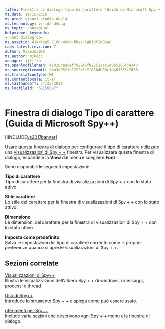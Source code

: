 ```yaml
---
title: Finestra di dialogo tipo di carattere (Guida di Microsoft Spy + +) | Microsoft Docs
ms.date: 11/15/2016
ms.prod: visual-studio-dev14
ms.technology: vs-ide-debug
ms.topic: conceptual
helpviewer_keywords:
- Font dialog box
ms.assetid: 414c42a5-7168-46a9-bbea-6ab10f2d82a8
caps.latest.revision: 7
author: MikeJo5000
ms.author: mikejo
manager: jillfra
ms.openlocfilehash: 41028caa5ef792941f82251cac1d6e5203464240
ms.sourcegitcommit: 94b3a052fb1229c7e7f8804b09c1d403385c7630
ms.translationtype: MT
ms.contentlocale: it-IT
ms.lasthandoff: 04/23/2019
ms.locfileid: "68159587"
---
```

# <a name="font-dialog-box-microsoft-spy-help"></a>Finestra di dialogo Tipo di carattere (Guida di Microsoft Spy++)
[!INCLUDE[vs2017banner](../includes/vs2017banner.md)]

Usare questa finestra di dialogo per configurare il tipo di carattere utilizzato una [visualizzazioni di Spy + +](../debugger/spy-increment-views.md) finestra. Per visualizzare questa finestra di dialogo, espandere la **View** dal menu e scegliere **Font**.  
  
 Sono disponibili le seguenti impostazioni:  
  
 **Tipo di carattere**  
 Tipo di carattere per la finestra di visualizzazioni di Spy + + con lo stato attivo.  
  
 **Stile carattere**  
 Lo stile del carattere per la finestra di visualizzazioni di Spy + + con lo stato attivo.  
  
 **Dimensione**  
 Le dimensioni del carattere per la finestra di visualizzazioni di Spy + + con lo stato attivo.  
  
 **Imposta come predefinito**  
 Salva le impostazioni del tipo di carattere corrente come le proprie preferenze quando si apre le visualizzazioni di Spy + +.  
  
## <a name="related-sections"></a>Sezioni correlate  
 [Visualizzazioni di Spy++](../debugger/spy-increment-views.md)  
 Illustra le visualizzazioni dell'albero Spy + + di windows, i messaggi, processi e thread.  
  
 [Uso di Spy++](../debugger/using-spy-increment.md)  
 Introduce lo strumento Spy + + e spiega come può essere usato.  
  
 [riferimenti per Spy++](../debugger/spy-increment-reference.md)  
 Include varie sezioni che descrivono ogni Spy + + menu e la finestra di dialogo.
